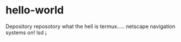 # hello-world
Depository reposotory
what the hell is termux.....
netscape navigation systems on!
lsd
¡
